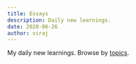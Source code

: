 ```yaml
---
title: Essays
description: Daily new learnings.
date: 2020-06-26
author: viraj
---
```


My daily new learnings. Browse by [topics](/tags).